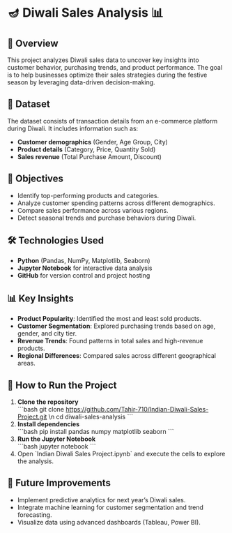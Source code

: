 # 🪔 Diwali Sales Analysis 📊  

## 📌 Overview  
This project analyzes Diwali sales data to uncover key insights into customer behavior, purchasing trends, and product performance. The goal is to help businesses optimize their sales strategies during the festive season by leveraging data-driven decision-making.  

## 📂 Dataset  
The dataset consists of transaction details from an e-commerce platform during Diwali. It includes information such as:  
- **Customer demographics** (Gender, Age Group, City)  
- **Product details** (Category, Price, Quantity Sold)  
- **Sales revenue** (Total Purchase Amount, Discount)  

## 🎯 Objectives  
- Identify top-performing products and categories.  
- Analyze customer spending patterns across different demographics.  
- Compare sales performance across various regions.  
- Detect seasonal trends and purchase behaviors during Diwali.  

## 🛠️ Technologies Used  
- **Python** (Pandas, NumPy, Matplotlib, Seaborn)  
- **Jupyter Notebook** for interactive data analysis  
- **GitHub** for version control and project hosting  

## 📊 Key Insights  
- **Product Popularity**: Identified the most and least sold products.  
- **Customer Segmentation**: Explored purchasing trends based on age, gender, and city tier.  
- **Revenue Trends**: Found patterns in total sales and high-revenue products.  
- **Regional Differences**: Compared sales across different geographical areas.  

## 🔧 How to Run the Project  
1. **Clone the repository**  
   \`\`\`bash
   git clone https://github.com/Tahir-710/Indian-Diwali-Sales-Project.git
   \n cd diwali-sales-analysis
   \`\`\`
2. **Install dependencies**  
   \`\`\`bash
   pip install pandas numpy matplotlib seaborn
   \`\`\`
3. **Run the Jupyter Notebook**  
   \`\`\`bash
   jupyter notebook
   \`\`\`
4. Open \`Indian Diwali Sales Project.ipynb\` and execute the cells to explore the analysis.  

## 📌 Future Improvements  
- Implement predictive analytics for next year’s Diwali sales.  
- Integrate machine learning for customer segmentation and trend forecasting.  
- Visualize data using advanced dashboards (Tableau, Power BI).  



